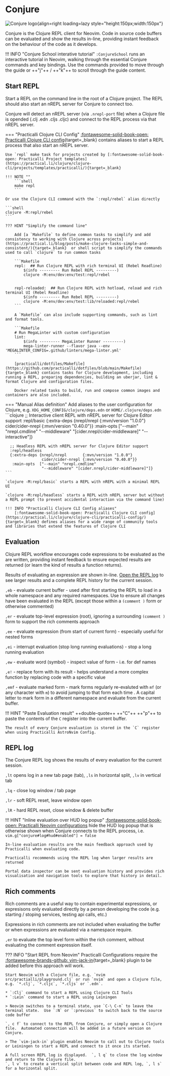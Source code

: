# Conjure

![Conjure logo](https://github.com/practicalli/graphic-design/blob/live/logos/conjure-logo-wizard.png?raw=true){align=right loading=lazy style="height:150px;width:150px"}

Conjure is the Clojure REPL client for Neovim.  Code in source code buffers can be evaluated and show the results in-line, providing instant feedback on the behaviour of the code as it develops.

!!! INFO "Conjure School interative tutorial"
    `:ConjureSchool` runs an interactive tutorial in Neovim, walking through the essential Conjure commands and key bindings. Use the commands provided to move through the guide or ++"j"++ / ++"k"++ to scroll through the guide content.


## Start REPL

Start a REPL on the command line in the root of a Clojure project.  The REPL should also start an nREPL server for Conjure to connect too.

Conjure will detect an nREPL server (via `.nrepl-port` file) when a Clojure file is opended (.clj .edn .cljs .cljc) and connect to the REPL process via that nREPL server.


=== "Practicalli Clojure CLI Config"
    [:fontawesome-solid-book-open: Practicalli Clojure CLI config](https://practical.li/clojure/clojure-cli/practicalli-config/){target=_blank} contains aliases to  start a REPL process that also start an nREPL server.


    Use `repl` make task for projects created by [:fontawesome-solid-book-open: Practicalli Project templates](https://practical.li/clojure/clojure-cli/projects/templates/practicalli/){target=_blank}

    !!! NOTE ""
        ```shell
        make repl
        ```

    Or use the Clojure CLI command with the `:repl/rebel` alias directly

    ```shell
    clojure -M:repl/rebel
    ```

    ??? HINT "Simplify the command line"

        Add [a `Makefile` to define common tasks to simplify and add consistency to working with Clojure across projects](https://practical.li/blog/posts/make-clojure-tasks-simple-and-consistent/){target=_blank}  or shell script to simplify the commands used to call `clojure` to run common tasks

        ```Makefile
        repl:  ## Run Clojure REPL with rich terminal UI (Rebel Readline)
            $(info --------- Run Rebel REPL ---------)
            clojure -M:env/dev:env/test:repl/rebel


        repl-reloaded:  ## Run Clojure REPL with hotload, reload and rich terminal UI (Rebel Readline)
            $(info --------- Run Rebel REPL ---------)
            clojure -M:env/dev:env/test:lib/reloaded:repl/rebel
        ```

        A `Makefile` can also include supporting commands, such as lint and format tools.

        ```Makefile
        # Run MegaLinter with custom configuration
        lint:
            $(info --------- MegaLinter Runner ---------)
            mega-linter-runner --flavor java --env 'MEGALINTER_CONFIG=.github/linters/mega-linter.yml'
        ```

        [practicalli/dotfiles/Makefile](https://github.com/practicalli/dotfiles/blob/main/Makefile){target=_blank} contains tasks for Clojure development, including running a REPL, preparing dependencies, building an uberjar, lint & format Clojure and configuration files.

        Docker related tasks to build, run and compose common images and containers are also included.


=== "Manual Alias definition"
    Add aliases to the user configuration for Clojure, e.g. `XDG_HOME_CONFIG/clojure/deps.edn` or `HOME/.clojure/deps.edn`
    ```clojure
      ;; Interactive client REPL with nREPL server for Clojure Editor support
      :repl/basic
      {:extra-deps {nrepl/nrepl       {:mvn/version "1.0.0"}
                    cider/cider-nrepl {:mvn/version "0.40.0"}}
       :main-opts  ["--main" "nrepl.cmdline"
                    "--middleware" "[cider.nrepl/cider-middleware]"
                    "--interactive"]}

      ;; Headless REPL with nREPL server for Clojure Editor support
      :repl/headless
      {:extra-deps {nrepl/nrepl       {:mvn/version "1.0.0"}
                    cider/cider-nrepl {:mvn/version "0.40.0"}}
       :main-opts  ["--main" "nrepl.cmdline"
                    "--middleware" "[cider.nrepl/cider-middleware]"]}
    ```
    
    `clojure -M:repl/basic` starts a REPL with nREPL with a minimal REPL UI
     
    `clojure -M:repl/headless` starts a REPL with nREPL server but without a REPL prompt (to prevent accidental interaction via the command line)

    !!! INFO "Practicalli Clojure CLI Config aliases"
        [:fontawesome-solid-book-open: Practicalli Clojure CLI config](https://practical.li/clojure/clojure-cli/practicalli-config/){target=_blank} defines aliases for a wide range of community tools and libraries that extend the features of Clojure CLI


## Evaluation

Clojure REPL workflow encourages code expressions to be evaluated as the are written, providing instant feedback to ensure expected results are returned (or learn the kind of results a function returns).

Results of evaluating an expression are shown in-line.  [Open the REPL log](#repl-log) to see larger results and a complete REPL history for the current session.

`,eb` - evaluate current buffer - used after first starting the REPL to load in a whole namespace and any required namespaces. Use to ensure all changes have been evaluated in the REPL (except those within a `(comment )` form or otherwise commented)

`,er` - evaluate top-level expression (root), ignoring a surrounding `(comment )` form to support the rich comments approach

`,ee` - evaluate expression (from start of current form) - especially useful for nested forms

`,ei` - interrupt evaluation (stop long running evaluations) - stop a long running evaluation

`,ew` - evaluate word (symbol) - inspect value of form - i.e. for def names

`,e!` - replace form with its result - helps understand a more complex function by replacing code with a specific value

`,emf` - evaluate marked form - mark forms regularly re-evaluted with `mf` (or any character with `m`) to avoid jumping to that form each time . A capital letter to mark form in a different namespace and evaluate  from the current buffer. 

!!! HINT "Paste Evaluation result"
    ++double-quote++ ++"C"++ ++"p"++  to paste the contents of the `C` register into the current buffer. 

    The result of every Conjure evaluation is stored in the `C` register when using Practicalli AstroNvim Config.


## REPL log

The Conjure REPL log shows the results of every evaluation for the current session.

`,lt` opens log in a new tab page (tab), `,ls` in horizontal split, `,lv` in vertical tab

`,lq` - close log window / tab page

`,lr` - soft REPL reset, leave window open

`,lR` - hard REPL reset, close window & delete buffer

!!! HINT "Inline evaluation over HUD log popup"
    [:fontawesome-solid-book-open: Practicalli Neovim configurations](https://practical.li/neovim/configuration/) hide the HUD log popup that is otherwise shown when Conjure connects to the REPL process, i.e. `vim.g["conjure#log#hud#enabled"] = false`

    In-line evaluation results are the main feedback approach used by Practicalli when evaluating code.

    Practicalli recommends using the REPL log when larger results are returned

    Portal data inspector can be sent evaluation history and provides rich visualisation and navigation tools to explore that history in detail.


## Rich comments

Rich comments are a useful way to contain experimental expressions, or expresisons only evaluated directly by a person developing the code (e.g. starting / stoping services, testing api calls, etc.)

Expressions in rich comments are not included when evaluating the buffer or when expressions are evaluated via a namespace require.

`,er` to evaluate the top level form within the rich comment, without evaluating the comment expression itself.


??? INFO "Start REPL from Neovim"
    Practicalli Configurations require the [:fontawesome-brands-github: vim-jack-in](https://github.com/clojure-vim/vim-jack-in){target=_blank} plugin to be added before this approach will work.

    Start Neovim with a Clojure file, e.g. `nvim src/practialli/playground.clj` or run `nvim` and open a Clojure file, e.g. `*.clj`, `*.cljc`, `*.cljs` or `.edn`.

    * `:Clj` command to start a REPL using Clojure CLI Tools
    * `:Lein` command to start a REPL using Leiningen

    > Neovim switches to a terminal state, use `C-\ C-n` to leave the terminal state.  Use `:N` or `:previous` to switch back to the source code buffer

    `, c f` to connect to the REPL from Conjure, or simply open a Clojure file.  Automated connection will be added in a future version on Conjure.

    > The `vim-jack-in` plugin enables Neovim to call out to Clojure tools or Leiningen to start a REPL and connect to it once its started.

    A full screen REPL log is displayed.  `, l q` to close the log window and return to the Clojure file.
    `, l v` to create a vertical split between code and REPL log, `, l s` for a horizontal split.

